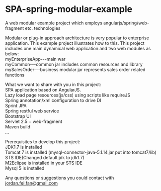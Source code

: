 # SPA-spring-modular-example
A web modular example project which employs angularjs/spring/web-fragment etc. technologies

Modular or plug-in approach architecture is very popular to enterprise application. This example project illustrates how to this.
This project includes one main dynamical web application and two web modules as below:  
	myEnterpriseApp---main war  
	myCommon---common jar includes common resources and library  
	mySalesOrder---business modular jar represents sales order related functions  

What we want to share with you in this project:  
	SPA application based on AngularJS.  
	Lazy load page resources(js/css) using scripts like requireJS  
	Spring annotation/xml configuration to drive DI  
	Sprint JPA  
	Spring restful web service  
	Bootstrap UI  
	Servlet 2.5 + web-fragment  
	Maven build  
	...  

Prerequisites to develop this project:  
	JDK1.7 is installed  
	Tomcat 7 is installed (mysql-connector-java-5.1.14.jar put into tomcat7/lib)  
	STS IDE(Changed default jdk to jdk1.7)  
	M2Eclipse is installed in your STS IDE  
	Mysql 5 is installed  

Any questions or suggestions you could contact with jordan.fei.fan@gmail.com

